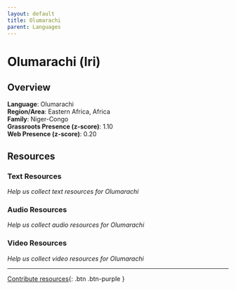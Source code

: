```yaml
---
layout: default
title: Olumarachi
parent: Languages
---
```


# Olumarachi (lri)

## Overview

**Language**: Olumarachi  
**Region/Area**: Eastern Africa, Africa  
**Family**: Niger-Congo  
**Grassroots Presence (z-score)**: 1.10  
**Web Presence (z-score)**: 0.20  

## Resources

### Text Resources
*Help us collect text resources for Olumarachi*

### Audio Resources
*Help us collect audio resources for Olumarachi*

### Video Resources
*Help us collect video resources for Olumarachi*

---

[Contribute resources](https://forms.office.com/e/1SfLJx3u1r){: .btn .btn-purple }
